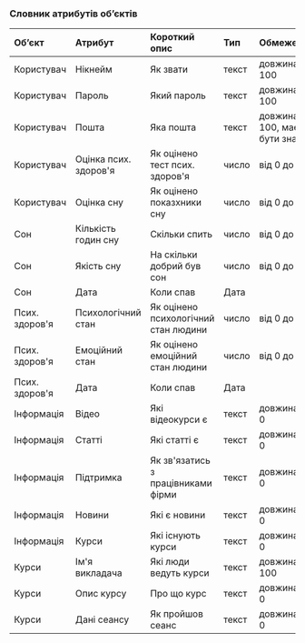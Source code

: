 ### Словник атрибутів об’єктів

| Об’єкт  | Атрибут | Короткий опис | Тип | Обмеження |
|:-       |:-       |:-             |:-   |:-         |
|Користувач|Нікнейм|Як звати|текст   |довжина < 100   |
|Користувач|Пароль|Який пароль|текст   |довжина < 100 |
|Користувач|Пошта|Яка пошта|текст   |довжина < 100, має бути знак @|
|Користувач|Оцінка псих. здоров'я|Як оцінено тест псих. здоров'я|число   |від 0 до 100|
|Користувач|Оцінка сну|Як оцінено показхники сну|число   |від 0 до 100|
|Сон|Кількість годин сну|Скільки спить|число|від 0 до 24|
|Сон|Якість сну|На скільки добрий був сон|число|від 0 до 5|
|Сон|Дата|Коли спав|Дата||
|Псих. здоров'я|Психологічний стан|Як оцінено психологічний стан людини|число|від 0 до 5|
|Псих. здоров'я|Емоційний стан|Як оцінено емоційний стан людини|число|від 0 до 5|
|Псих. здоров'я|Дата|Коли спав|Дата||
|Інформація|Відео|Які відеокурси є|текст|довжина > 0|
|Інформація|Статті|Які статті є|текст|довжина > 0|
|Інформація|Підтримка|Як зв'язатись з працівниками фірми|текст|довжина > 0|
|Інформація|Новини|Які є новини|текст|довжина > 0|
|Інформація|Курси|Які існують курси|текст|довжина > 0|
|Курси|Ім'я викладача|Які люди ведуть курси|текст|довжина < 100|
|Курси|Опис курсу|Про що курс|текст|довжина > 0|
|Курси|Дані сеансу|Як пройшов сеанс|текст|довжина > 0|
